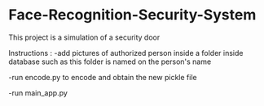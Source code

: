 # Face-Recognition-Security-System
This project is a simulation of a security door

Instructions :
-add pictures of authorized person inside a folder inside database such as this folder is named on the person's name

-run encode.py to encode and obtain the new pickle file

-run main_app.py
